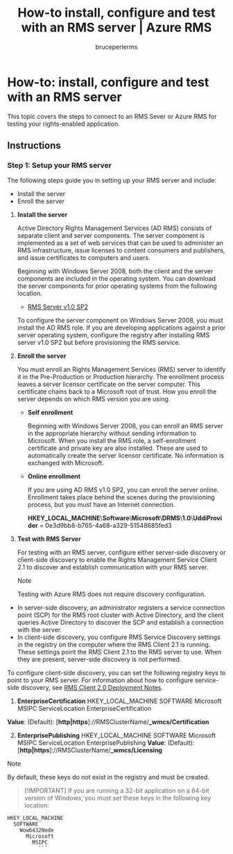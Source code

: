 ﻿---
# required metadata

title: How-to install, configure and test with an RMS server | Azure RMS
description: Install and configure and RMS Sever for testing your rights-enabled application.
keywords:
author: bruceperlerms
manager: mbaldwin
ms.date: 06/28/2016
ms.topic: article
ms.prod: azure
ms.service: rights-management
ms.technology: techgroup-identity
ms.assetid: 32C7F387-CF7E-4CE0-AFC9-4C63FE1E134A
# optional metadata

#ROBOTS:
audience: developer
#ms.devlang:
ms.reviewer: shubhamp
ms.suite: ems
#ms.tgt_pltfrm:
#ms.custom:

---

# How-to: install, configure and test with an RMS server

This topic covers the steps to connect to an RMS Sever or Azure RMS for testing your rights-enabled application.
 
## Instructions

### Step 1: Setup your RMS server

The following steps guide you in setting up your RMS server and include:

-   Install the server
-   Enroll the server

1.  **Install the server**

    Active Directory Rights Management Services (AD RMS) consists of separate client and server components. The server component is implemented as a set of web services that can be used to administer an RMS infrastructure, issue licenses to content consumers and publishers, and issue certificates to computers and users.

    Beginning with Windows Server 2008, both the client and the server components are included in the operating system. You can download the server components for prior operating systems from the following location.

    -   [RMS Server v1.0 SP2](http://go.microsoft.com/fwlink/p/?linkid=73722)

    To configure the server component on Windows Server 2008, you must install the AD RMS role. If you are developing applications against a prior server operating system, configure the registry after installing RMS server v1.0 SP2 but before provisioning the RMS service.

2.  **Enroll the server**

    You must enroll an Rights Management Services (RMS) server to identify it in the Pre-Production or Production hierarchy. The enrollment process leaves a server licensor certificate on the server computer. This certificate chains back to a Microsoft root of trust. How you enroll the server depends on which RMS version you are using.

    -   **Self enrollment**

        Beginning with Windows Server 2008, you can enroll an RMS server in the appropriate hierarchy without sending information to Microsoft. When you install the RMS role, a self-enrollment certificate and private key are also installed. These are used to automatically create the server licensor certificate. No information is exchanged with Microsoft.

    -   **Online enrollment**

        If you are using AD RMS v1.0 SP2, you can enroll the server online. Enrollment takes place behind the scenes during the provisioning process, but you must have an Internet connection.

        **HKEY\_LOCAL\_MACHINE**\\**Software**\\**Microsoft**\\**DRMS**\\**1.0**\\**UddiProvider** = 0e3d9bb8-b765-4a68-a329-51548685fed3

3. **Test with RMS Server**

    For testing with an RMS server, configure either server-side discovery or client-side discovery to enable the Rights Management Service Client 2.1 to discover and establish communication with your RMS server.

    > [!Note]
    > Testing with Azure RMS does not require discovery configuration.

  - In server-side discovery, an administrator registers a service connection point (SCP) for the RMS root cluster with Active Directory, and the client queries Active Directory to discover the SCP and establish a connection with the server.
  - In client-side discovery, you configure RMS Service Discovery settings in the registry on the computer where the RMS Client 2.1 is running. These settings point the RMS Client 2.1 to the RMS server to use. When they are present, server-side discovery is not performed.

  To configure client-side discovery, you can set the following registry keys to point to your RMS server. For information about how to configure service-side discovery, see [RMS Client 2.0 Deployment Notes](https://technet.microsoft.com/library/jj159267(WS.10).aspx).

1. **EnterpriseCertification**
        HKEY_LOCAL_MACHINE
          SOFTWARE
            Microsoft
              MSIPC
                ServiceLocation
                  EnterpriseCertification

  **Value**: (Default): [**http|https**]://RMSClusterName/**_wmcs/Certification**

2. **EnterprisePublishing**
        HKEY_LOCAL_MACHINE
          SOFTWARE
            Microsoft
              MSIPC
                ServiceLocation
                  EnterprisePublishing
  **Value**: (Default): [**http|https**]://RMSClusterName/**_wmcs/Licensing**

>[!NOTE] 
> By default, these keys do not exist in the registry and must be created.

>[!IMPORTANT] If you are running a 32-bit application on a 64-bit version of Windows, you must set these keys in the following key location:<p>
  ```    
  HKEY_LOCAL_MACHINE
    SOFTWARE
      Wow6432Node
        Microsoft
          MSIPC
            ```

 

 
